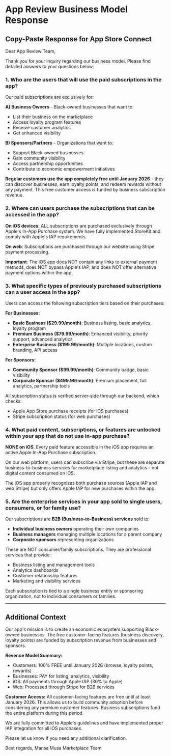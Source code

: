 # App Review Business Model Response

## Copy-Paste Response for App Store Connect

Dear App Review Team,

Thank you for your inquiry regarding our business model. Please find detailed answers to your questions below:

### 1. Who are the users that will use the paid subscriptions in the app?

Our paid subscriptions are exclusively for:

**A) Business Owners** - Black-owned businesses that want to:
- List their business on the marketplace
- Access loyalty program features
- Receive customer analytics
- Get enhanced visibility

**B) Sponsors/Partners** - Organizations that want to:
- Support Black-owned businesses
- Gain community visibility
- Access partnership opportunities
- Contribute to economic empowerment initiatives

**Regular customers use the app completely free until January 2026** - they can discover businesses, earn loyalty points, and redeem rewards without any payment. This free customer access is funded by business subscription revenue.

### 2. Where can users purchase the subscriptions that can be accessed in the app?

**On iOS devices**: ALL subscriptions are purchased exclusively through Apple's In-App Purchase system. We have fully implemented StoreKit and comply with Apple's IAP requirements.

**On web**: Subscriptions are purchased through our website using Stripe payment processing.

**Important**: The iOS app does NOT contain any links to external payment methods, does NOT bypass Apple's IAP, and does NOT offer alternative payment options within the app.

### 3. What specific types of previously purchased subscriptions can a user access in the app?

Users can access the following subscription tiers based on their purchases:

**For Businesses:**
- **Basic Business ($29.99/month)**: Business listing, basic analytics, loyalty program
- **Premium Business ($79.99/month)**: Enhanced visibility, priority support, advanced analytics
- **Enterprise Business ($199.99/month)**: Multiple locations, custom branding, API access

**For Sponsors:**
- **Community Sponsor ($99.99/month)**: Community badge, basic visibility
- **Corporate Sponsor ($499.99/month)**: Premium placement, full analytics, partnership tools

All subscription status is verified server-side through our backend, which checks:
- Apple App Store purchase receipts (for iOS purchases)
- Stripe subscription status (for web purchases)

### 4. What paid content, subscriptions, or features are unlocked within your app that do not use in-app purchase?

**NONE on iOS**. Every paid feature accessible in the iOS app requires an active Apple In-App Purchase subscription.

On our web platform, users can subscribe via Stripe, but these are separate business-to-business services for marketplace listing and analytics - not digital content consumed on iOS.

The iOS app properly recognizes both purchase sources (Apple IAP and web Stripe) but only offers Apple IAP for new purchases within the app.

### 5. Are the enterprise services in your app sold to single users, consumers, or for family use?

Our subscriptions are **B2B (Business-to-Business) services** sold to:

- **Individual business owners** operating their own companies
- **Business managers** managing multiple locations for a parent company
- **Corporate sponsors** representing organizations

These are NOT consumer/family subscriptions. They are professional services that provide:
- Business listing and management tools
- Analytics dashboards
- Customer relationship features
- Marketing and visibility services

Each subscription is tied to a single business entity or sponsoring organization, not to individual consumers or families.

---

## Additional Context

Our app's mission is to create an economic ecosystem supporting Black-owned businesses. The free customer-facing features (business discovery, loyalty points) are funded by subscription revenue from businesses and sponsors.

**Revenue Model Summary:**
- Customers: 100% FREE until January 2026 (browse, loyalty points, rewards)
- Businesses: PAY for listing, analytics, visibility
- iOS: All payments through Apple IAP (30% to Apple)
- Web: Processed through Stripe for B2B services

**Customer Access:** All customer-facing features are free until at least January 2026. This allows us to build community adoption before considering any premium customer features. Business subscriptions fund the entire platform during this period.

We are fully committed to Apple's guidelines and have implemented proper IAP integration for all iOS purchases.

Please let us know if you need any additional clarification.

Best regards,
Mansa Musa Marketplace Team
